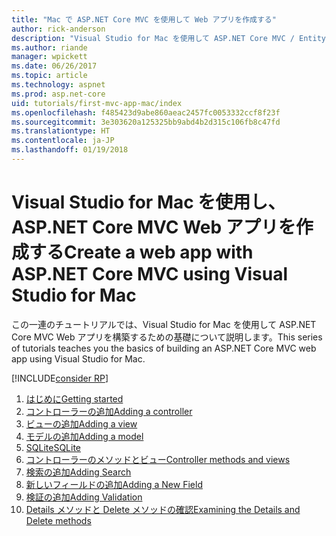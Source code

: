 ```yaml
---
title: "Mac で ASP.NET Core MVC を使用して Web アプリを作成する"
author: rick-anderson
description: "Visual Studio for Mac を使用して ASP.NET Core MVC / Entity Framework アプリを作成する"
ms.author: riande
manager: wpickett
ms.date: 06/26/2017
ms.topic: article
ms.technology: aspnet
ms.prod: asp.net-core
uid: tutorials/first-mvc-app-mac/index
ms.openlocfilehash: f485423d9abe860aeac2457fc0053332ccf8f23f
ms.sourcegitcommit: 3e303620a125325bb9abd4b2d315c106fb8c47fd
ms.translationtype: HT
ms.contentlocale: ja-JP
ms.lasthandoff: 01/19/2018
---
```

# <a name="create-a-web-app-with-aspnet-core-mvc-using-visual-studio-for-mac"></a><span data-ttu-id="7f43f-103">Visual Studio for Mac を使用し、ASP.NET Core MVC Web アプリを作成する</span><span class="sxs-lookup"><span data-stu-id="7f43f-103">Create a web app with ASP.NET Core MVC using Visual Studio for Mac</span></span>

<span data-ttu-id="7f43f-104">この一連のチュートリアルでは、Visual Studio for Mac を使用して ASP.NET Core MVC Web アプリを構築するための基礎について説明します。</span><span class="sxs-lookup"><span data-stu-id="7f43f-104">This series of tutorials teaches you the basics of building an ASP.NET Core MVC web app using Visual Studio for Mac.</span></span> 

[!INCLUDE[consider RP](../../includes/razor.md)]

1. [<span data-ttu-id="7f43f-105">はじめに</span><span class="sxs-lookup"><span data-stu-id="7f43f-105">Getting started</span></span>](start-mvc.md)
1. [<span data-ttu-id="7f43f-106">コントローラーの追加</span><span class="sxs-lookup"><span data-stu-id="7f43f-106">Adding a controller</span></span>](adding-controller.md)
1. [<span data-ttu-id="7f43f-107">ビューの追加</span><span class="sxs-lookup"><span data-stu-id="7f43f-107">Adding a view</span></span>](adding-view.md)
1. [<span data-ttu-id="7f43f-108">モデルの追加</span><span class="sxs-lookup"><span data-stu-id="7f43f-108">Adding a model</span></span>](adding-model.md)
1. [<span data-ttu-id="7f43f-109">SQLite</span><span class="sxs-lookup"><span data-stu-id="7f43f-109">SQLite</span></span>](working-with-sql.md)
1. [<span data-ttu-id="7f43f-110">コントローラーのメソッドとビュー</span><span class="sxs-lookup"><span data-stu-id="7f43f-110">Controller methods and views</span></span>](controller-methods-views.md)
1. [<span data-ttu-id="7f43f-111">検索の追加</span><span class="sxs-lookup"><span data-stu-id="7f43f-111">Adding Search</span></span>](search.md)
1. [<span data-ttu-id="7f43f-112">新しいフィールドの追加</span><span class="sxs-lookup"><span data-stu-id="7f43f-112">Adding a New Field</span></span>](new-field.md)
1. [<span data-ttu-id="7f43f-113">検証の追加</span><span class="sxs-lookup"><span data-stu-id="7f43f-113">Adding Validation</span></span>](validation.md)
1. [<span data-ttu-id="7f43f-114">Details メソッドと Delete メソッドの確認</span><span class="sxs-lookup"><span data-stu-id="7f43f-114">Examining the Details and Delete methods</span></span>](xref:tutorials/first-mvc-app/details)
